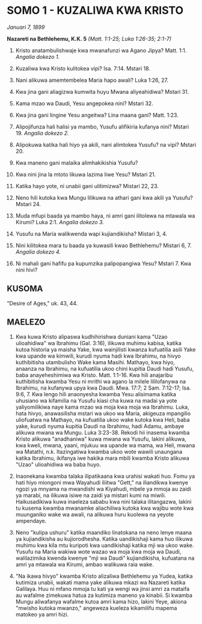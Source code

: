 # SOMO 1 - KUZALIWA KWA KRISTO

*Januari 7, 1899*

**Nazareti na Bethlehemu, K.K. 5**
*(Matt. 1:1-25; Luka 1:26-35; 2:1-7)*

1. Kristo anatambulishwaje kwa mwanafunzi wa Agano Jipya? Matt. 1:1. *Angalia dokezo 1.*

2. Kuzaliwa kwa Kristo kulitokea vipi? Isa. 7:14. Mstari 18.

3. Nani alikuwa amemtembelea Maria hapo awali? Luka 1:26, 27.

4. Kwa jina gani aliagizwa kumwita huyu Mwana aliyeahidiwa? Mstari 31.

5. Kama mzao wa Daudi, Yesu angepokea nini? Mstari 32.

6. Kwa jina gani lingine Yesu angeitwa? Lina maana gani? Matt. 1:23.

7. Alipojifunza hali halisi ya mambo, Yusufu alifikiria kufanya nini? Mstari 19. *Angalia dokezo 2.*

8. Alipokuwa katika hali hiyo ya akili, nani alimtokea Yusufu? na vipi? Mstari 20.

9. Kwa maneno gani malaika alimhakikishia Yusufu?

10. Kwa nini jina la mtoto likuwa lazima liwe Yesu? Mstari 21.

11. Katika hayo yote, ni unabii gani ulitimizwa? Mistari 22, 23.

12. Neno hili kutoka kwa Mungu lilikuwa na athari gani kwa akili ya Yusufu? Mstari 24.

13. Muda mfupi baada ya mambo haya, ni amri gani ilitolewa na mtawala wa Kirumi? Luka 2:1. *Angalia dokezo 3.*

14. Yusufu na Maria walikwenda wapi kujiandikisha? Mistari 3, 4.

15. Nini kilitokea mara tu baada ya kuwasili kwao Bethlehemu? Mistari 6, 7. *Angalia dokezo 4.*

16. Ni mahali gani hafifu pa kupumzika palipopangiwa Yesu? Mstari 7. Kwa nini hivi?

## KUSOMA

"Desire of Ages," uk. 43, 44.

## MAELEZO

1. Kwa kuwa Kristo alipaswa kudhihirishwa duniani kama "Uzao ulioahidiwa" wa Ibrahimu (Gal. 3:16), ilikuwa muhimu kabisa, katika kutoa historia ya maisha Yake, kwa wainjilisti kwanza kufuatilia asili Yake kwa upande wa kimwili, kurudi nyuma hadi kwa Ibrahimu, na hivyo kuthibitisha utambulisho Wake kama Masihi. Mathayo, kwa hiyo, anaanza na Ibrahimu, na kufuatilia ukoo chini kupitia Daudi hadi Yusufu, baba anayeheshimiwa wa Kristo. Matt. 1:1-16. Kwa hili anajaribu kuthibitisha kwamba Yesu ni mrithi wa agano la milele lililofanywa na Ibrahimu, na kufanywa upya kwa Daudi. Mwa. 17:7; 2 Sam. 7:12-17; Isa. 9:6, 7. Kwa lengo hili anaonyesha kwamba Yesu alisimama katika uhusiano wa kifamilia na Yusufu kiasi cha kuwa na madai ya yote yaliyomilikiwa naye kama mzao wa moja kwa moja wa Ibrahimu. Luka, hata hivyo, anawasilisha mstari wa ukoo wa Maria, akigeuza mpangilio uliofuatwa na Mathayo, na kufuatilia ukoo wake kutoka kwa Heli, baba yake, kurudi nyuma kupitia Daudi na Ibrahimu, hadi Adamu, ambaye alikuwa mwana wa Mungu. Luka 3:23-38. Rekodi hii inasema kwamba Kristo alikuwa "anadhaniwa" kuwa mwana wa Yusufu, lakini alikuwa, kwa kweli, mwana, yaani, mjukuu wa upande wa mama, wa Heli, mwana wa Matathi, n.k. Itazingatiwa kwamba ukoo wote wawili unaungana katika Ibrahimu, ikifanya iwe hakika mara mbili kwamba Kristo alikuwa "Uzao" ulioahidiwa wa baba huyo.

2. Inaonekana kwamba talaka ilipatikaana kwa urahisi wakati huo. Fomu ya hati hiyo miongoni mwa Wayahudi iliitwa "Gett," na iliandikwa kwenye ngozi ya mnyama na mwandishi wa Kiyahudi, mbele ya mmoja au zaidi ya marabi, na ilikuwa isiwe na zaidi ya mistari kumi na miwili. Haikusadikiwa kuwa inaeleza sababu kwa nini talaka ilitangazwa, lakini tu kusema kwamba mwanamke aliachiliwa kutoka kwa wajibu wote kwa muunganiko wake wa awali, na alikuwa huru kuolewa na yeyote ampendaye.

3. Neno "kulipa ushuru" katika maandiko linatokana na neno lenye maana ya kujiandikisha au kujiorodhesha. Katika uandikishaji kama huo ilikuwa muhimu kwa kila mtu kuripoti kwa uandikishaji katika mji wa ukoo wake. Yusufu na Maria wakiwa wote wazao wa moja kwa moja wa Daudi, walilazimika kwenda kwenye "mji wa Daudi" kujiandikisha, kufuatana na amri ya mtawala wa Kirumi, ambao walikuwa raia wake.

4. "Na ikawa hivyo" kwamba Kristo alizaliwa Bethlehemu ya Yudea, katika kutimiza unabii, wakati mama yake alikuwa mkazi wa Nazareti katika Galilaya. Huu ni mfano mmoja tu kati ya wengi wa jinsi amri za mataifa au wafalme zimekuwa hatua za kutimiza maneno ya kinabii. Si kwamba Mungu aliwafanya wafalme kutoa amri kama hizo, lakini Yeye, akiona "mwisho kutoka mwanzo," angeweza kueleza kikamilifu mapema matokeo ya amri hizi.